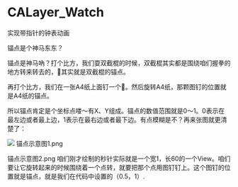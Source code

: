 # CALayer_Watch
实现带指针的钟表动画

锚点是个神马东东？

锚点是神马吶？打个比方，我们耍双截棍的时候，双截棍其实都是围绕咱们握拳的地方转来转去的，👊其实就是双截棍的锚点。

再打个比方，我们在一张A4纸上面钉一个📌。然后旋转A4纸，那颗图钉的位置就是A4纸的锚点。

所以锚点肯定是个坐标点喽～有X、Y组成。锚点的数值范围就是0～1。0表示在最左边或者最上边，1表示在最右边或者最下边。有点模糊是不？再来张图就更清楚了：

![](https://github.com/zpHao/CALayer_Watch/blob/master/7A33E4FC-D15F-4FA2-99D4-371FA7C8DEAA.png)
锚点示意图1.png

锚点示意图2.png
咱们刚才绘制的秒针实际就是一个宽1，长60的一个View。咱们要让它旋转起来的时候围绕着一个点转，就要把那个点用图钉钉上。这个图钉的位置就是锚点，就是我们在代码中设置的（0.5，1）.

